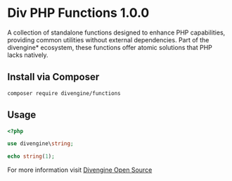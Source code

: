 # Div PHP Functions 1.0.0

A collection of standalone functions designed to enhance PHP capabilities, providing common utilities without external dependencies. Part of the divengine\* ecosystem, these functions offer atomic solutions that PHP lacks natively.

## Install via Composer

```shell
composer require divengine/functions
```

## Usage

```php
<?php

use divengine\string;

echo string(1);

```

For more information visit [Divengine Open Source](https://divengine.org)
